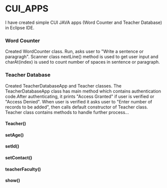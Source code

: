 # CUI_APPS
I have created simple CUI JAVA apps (Word Counter and Teacher Database) in Eclipse IDE.

### Word Counter
Created WordCounter class. Run, asks user to "Write a sentence or paragragh". Scanner class nextLine() method is used to get user input and charAt(index) is used to
 count number of spaces in sentence or paragraph.
 
 ### Teacher Database
 Created TeacherDatabaseApp and Teacher classes. The TeacherDatabaseApp class has main method which contains authentication code.After authenticating, it prints 
 "Access Granted" if user is verified or "Access Denied". When user is verified it asks user to "Enter number of records to be added", then calls default constructor
 of Teacher class. Teacher class contains methods to handle further process...
 #### Teacher()
  #### setAge() 
  #### setId()  
  #### setContact()
  #### teacherFaculty()
  #### show()
